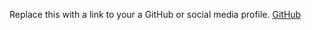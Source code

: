 Replace this with a link to your a GitHub or social media profile.
[GitHub](https://github.com/deepesh-bex)
